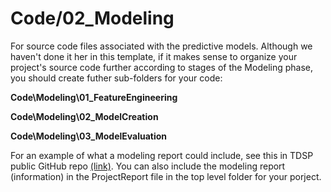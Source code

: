 # Code/02_Modeling

For source code files associated with the predictive models. Although we haven't done it her in this template, if it makes sense to organize your project's source code further according to stages of the Modeling phase, you should create futher sub-folders for your code:

**Code\Modeling\01_FeatureEngineering**

**Code\Modeling\02_ModelCreation**

**Code\Modeling\03_ModelEvaluation**


For an example of what a modeling report could include, see this in TDSP public GitHub repo [(link)](https://github.com/Azure/Azure-TDSP-ProjectTemplate/blob/master/Docs/Model/FinalReport.md). You can also include the modeling report (information) in the ProjectReport file in the top level folder for your porject.
